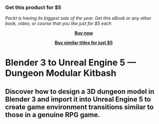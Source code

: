 
### Get this product for $5

<i>Packt is having its biggest sale of the year. Get this eBook or any other book, video, or course that you like just for $5 each</i>


<b><p align='center'>[Buy now](https://packt.link/9781837637805)</p></b>


<b><p align='center'>[Buy similar titles for just $5](https://subscription.packtpub.com/search)</p></b>


# Blender 3 to Unreal Engine 5 — Dungeon Modular Kitbash 
## Discover how to design a 3D dungeon model in Blender 3 and import it into Unreal Engine 5 to create game environment transitions similar to those in a genuine RPG game. 
